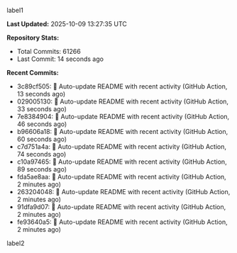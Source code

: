 
label1 
<!-- ACTIVITY_START -->
**Last Updated:** 2025-10-09 13:27:35 UTC

**Repository Stats:**
- Total Commits: 61266
- Last Commit: 14 seconds ago

**Recent Commits:**
- 3c89cf505: 🤖 Auto-update README with recent activity (GitHub Action, 13 seconds ago)
- 029005130: 🤖 Auto-update README with recent activity (GitHub Action, 33 seconds ago)
- 7e8384904: 🤖 Auto-update README with recent activity (GitHub Action, 46 seconds ago)
- b96606a18: 🤖 Auto-update README with recent activity (GitHub Action, 60 seconds ago)
- c7d751a4a: 🤖 Auto-update README with recent activity (GitHub Action, 74 seconds ago)
- c10a97465: 🤖 Auto-update README with recent activity (GitHub Action, 89 seconds ago)
- fda5ae8aa: 🤖 Auto-update README with recent activity (GitHub Action, 2 minutes ago)
- 263204048: 🤖 Auto-update README with recent activity (GitHub Action, 2 minutes ago)
- 91dfa9d07: 🤖 Auto-update README with recent activity (GitHub Action, 2 minutes ago)
- fe93640a5: 🤖 Auto-update README with recent activity (GitHub Action, 2 minutes ago)
<!-- ACTIVITY_END -->

label2
